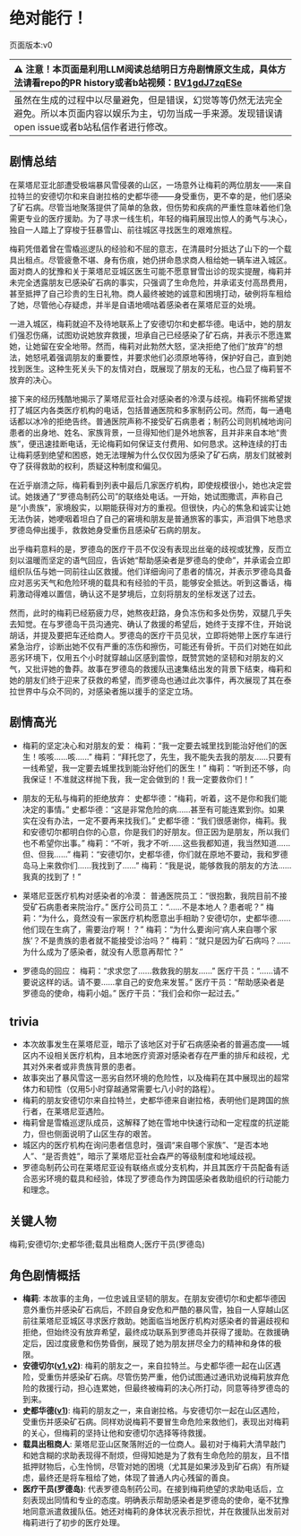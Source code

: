 # 绝对能行！
页面版本:v0
 

| :warning: 注意！本页面是利用LLM阅读总结明日方舟剧情原文生成，具体方法请看repo的PR history或者b站视频：[BV1gdJ7zqESe](https://www.bilibili.com/video/BV1gdJ7zqESe/)         |
|:----------------------------|
| 虽然在生成的过程中以尽量避免，但是错误，幻觉等等仍然无法完全避免。所以本页面内容以娱乐为主，切勿当成一手来源。发现错误请open issue或者b站私信作者进行修改。|



## 剧情总结
在莱塔尼亚北部遭受极端暴风雪侵袭的山区，一场意外让梅莉的两位朋友——来自拉特兰的安德切尔和来自谢拉格的史都华德——身受重伤，更不幸的是，他们感染了矿石病。尽管当地聚落提供了简单的急救，但伤势和疾病的严重性意味着他们急需更专业的医疗援助。为了寻求一线生机，年轻的梅莉展现出惊人的勇气与决心，独自一人踏上了穿梭于狂暴雪山、前往城区寻找医生的艰难旅程。

梅莉凭借着曾在雪橇巡逻队的经验和不屈的意志，在清晨时分抵达了山下的一个载具出租点。尽管疲惫不堪、身有伤痕，她仍拼命恳求商人租给她一辆车进入城区。面对商人的犹豫和关于莱塔尼亚城区医生可能不愿意冒雪出诊的现实提醒，梅莉并未完全透露朋友已感染矿石病的事实，只强调了生命危险，并承诺支付高昂费用，甚至抵押了自己珍贵的生日礼物。商人最终被她的诚意和困境打动，破例将车租给了她，尽管他心存疑虑，并半是自语地嘀咕着感染者在莱塔尼亚的处境。

一进入城区，梅莉就迫不及待地联系上了安德切尔和史都华德。电话中，她的朋友们强忍伤痛，试图劝说她放弃救援，坦承自己已经感染了矿石病，并表示不愿连累她，让她留在安全地带。然而，梅莉对此勃然大怒，坚决拒绝了他们“放弃”的想法，她怒吼着强调朋友的重要性，并要求他们必须原地等待，保护好自己，直到她找到医生。这种生死关头下的友情对白，既展现了朋友的无私，也凸显了梅莉誓不放弃的决心。

接下来的经历残酷地揭示了莱塔尼亚社会对感染者的冷漠与歧视。梅莉怀揣希望拨打了城区内各类医疗机构的电话，包括普通医院和多家制药公司。然而，每一通电话都以冰冷的拒绝告终。普通医院声称不接受矿石病患者；制药公司则机械地询问患者的出身地、姓名、家族背景，一旦得知他们是外地旅客，且并非来自本地“贵族”，便迅速挂断电话，无论梅莉如何保证支付费用、如何恳求。这种连续的打击让梅莉感到绝望和困惑，她无法理解为什么仅仅因为感染了矿石病，朋友们就被剥夺了获得救助的权利，质疑这种制度和偏见。

在近乎崩溃之际，梅莉看到列表中最后几家医疗机构，即使规模很小，她也决定尝试。她拨通了“罗德岛制药公司”的联络处电话。一开始，她试图撒谎，声称自己是“小贵族”，家境殷实，以期能获得对方的重视。但很快，内心的焦急和诚实让她无法伪装，她哽咽着坦白了自己的窘境和朋友是普通旅客的事实，声泪俱下地恳求罗德岛伸出援手，救救她身受重伤且感染矿石病的朋友。

出乎梅莉意料的是，罗德岛的医疗干员不仅没有表现出丝毫的歧视或犹豫，反而立刻以温暖而坚定的语气回应，告诉她“帮助感染者是罗德岛的使命”，并承诺会立即组织队伍与她一同前往山区救援。他们详细询问了患者的情况，并表示罗德岛具备应对恶劣天气和危险环境的载具和有经验的干员，能够安全抵达。听到这番话，梅莉激动得难以置信，确认这不是梦境后，立刻将朋友的坐标发送了过去。

然而，此时的梅莉已经筋疲力尽，她熬夜赶路，身负冻伤和多处伤势，双腿几乎失去知觉。在与罗德岛干员沟通完、确认了救援的希望后，她终于支撑不住，开始说胡话，并提及要把车还给商人。罗德岛的医疗干员见状，立即将她带上医疗车进行紧急治疗，诊断出她不仅有严重的冻伤和擦伤，可能还有骨折。干员们对她在如此恶劣环境下，仅用五个小时就穿越山区感到震惊，既赞赏她的坚韧和对朋友的义气，又批评她的鲁莽。故事在罗德岛的救援队迅速集结出发的背景下结束，梅莉和她的朋友们终于迎来了获救的希望，而罗德岛也通过此次事件，再次展现了其在泰拉世界中与众不同的，对感染者施以援手的坚定立场。
## 剧情高光
- 梅莉的坚定决心和对朋友的爱：
梅莉：“我一定要去城里找到能治好他们的医生！咳咳......咳......”
梅莉：“拜托您了，先生，我不能失去我的朋友......只要有一线希望，我一定要去城里找到能治好他们的医生！”
梅莉：“听到还不够，向我保证！不准就这样抛下我，我一定会做到的！我一定要救你们！”

- 朋友的无私与梅莉的拒绝放弃：
史都华德：“梅莉，听着，这不是你和我们能决定的事情。”
史都华德：“这是非常危险的病......甚至有可能连累到你。如果实在没有办法，一定不要再来找我们。”
史都华德：“我们很感谢你，梅莉。我和安德切尔都明白你的心意，你是我们的好朋友。但正因为是朋友，所以我们也不希望你出事。”
梅莉：“不听，我才不听......这些我都知道，我当然知道......但、但我......”
梅莉：“安德切尔，史都华德，你们就在原地不要动，我和罗德岛马上来救你们......我找到了......”
梅莉：“我是说，能够救我的朋友的方法......我真的找到了！”

- 莱塔尼亚医疗机构对感染者的冷漠：
普通医院员工：“很抱歉，我院目前不接受矿石病患者来院治疗。”
医疗公司员工：“......不是本地人？患者呢？”
梅莉：“为什么，竟然没有一家医疗机构愿意出手相助？安德切尔，史都华德......他们现在生病了，需要治疗啊！？”
梅莉：“为什么要询问‘病人来自哪个家族’？不是贵族的患者就不能接受诊治吗？”
梅莉：“就只是因为矿石病吗？......为什么成为了感染者，就没有人愿意再帮忙？”

- 罗德岛的回应：
梅莉：“求求您了......救救我的朋友......”
医疗干员：“......请不要说这样的话。请不要......拿自己的安危来发誓。”
医疗干员：“帮助感染者是罗德岛的使命，梅莉小姐。”
医疗干员：“我们会和你一起过去。”
## trivia
- 本次故事发生在莱塔尼亚，暗示了该地区对于矿石病感染者的普遍态度——城区内不设相关医疗机构，且本地医疗资源对感染者存在严重的排斥和歧视，尤其对外来者或非贵族背景的患者。
- 故事突出了暴风雪这一恶劣自然环境的危险性，以及梅莉在其中展现出的超常体力和韧性（仅用5小时穿越通常需要七八小时的路程）。
- 梅莉的朋友安德切尔来自拉特兰，史都华德来自谢拉格，表明他们是跨国的旅行者，在莱塔尼亚遇险。
- 梅莉曾是雪橇巡逻队成员，这解释了她在雪地中快速行动和一定程度的抗逆能力，但也侧面说明了山区生存的艰苦。
- 城区内的医疗机构在询问患者信息时，强调“来自哪个家族”、“是否本地人”、“是否贵姓”，暗示了莱塔尼亚社会森严的等级制度和地域歧视。
- 罗德岛制药公司在莱塔尼亚设有联络点或分支机构，并且其医疗干员配备有适合恶劣环境的载具和经验，体现了罗德岛作为跨国感染者救助组织的行动能力和理念。
## 关键人物
梅莉;安德切尔;史都华德;载具出租商人;医疗干员(罗德岛)
## 角色剧情概括
-   **梅莉**: 本故事的主角，一位忠诚且坚韧的朋友。在朋友安德切尔和史都华德因意外重伤并感染矿石病后，不顾自身安危和严酷的暴风雪，独自一人穿越山区前往莱塔尼亚城区寻求医疗救助。她面临当地医疗机构对感染者的普遍歧视和拒绝，但始终没有放弃希望，最终成功联系到罗德岛并获得了援助。在救援确定后，因过度疲惫和伤势昏倒，展现了她为朋友拼尽全力的精神和身体的极限。
-   **安德切尔([v1](../chars/char_211_adnach.md),[v2](../char_v3/char_211_adnach.md))**: 梅莉的朋友之一，来自拉特兰。与史都华德一起在山区遇险，受重伤并感染矿石病。尽管伤势严重，他仍试图通过通讯劝说梅莉放弃危险的救援行动，担心连累她，但最终被梅莉的决心所打动，同意等待罗德岛的到来。
-   **史都华德([v1](../chars/char_210_stward.md))**: 梅莉的朋友之一，来自谢拉格。与安德切尔一起在山区遇险，受重伤并感染矿石病。同样劝说梅莉不要冒生命危险来救他们，表现出对梅莉的关心，但梅莉的坚持让他和安德切尔选择等待救援。
-   **载具出租商人**: 莱塔尼亚山区聚落附近的一位商人。最初对于梅莉大清早敲门和她含糊的求助表现得不耐烦，但得知她是为了救有生命危险的朋友，且不惜抵押财物后，心生怜悯，尽管对她的困境（尤其是如果涉及到矿石病）有所疑虑，最终还是将车租给了她，体现了普通人内心残留的善良。
-   **医疗干员(罗德岛)**: 代表罗德岛制药公司。在接到梅莉绝望的求助电话后，立刻表现出同情和专业的态度。明确表示帮助感染者是罗德岛的使命，毫不犹豫地同意派遣救援队伍。她还对梅莉的身体状况表示担忧，并在救援队出发前对梅莉进行了初步的医疗处理。